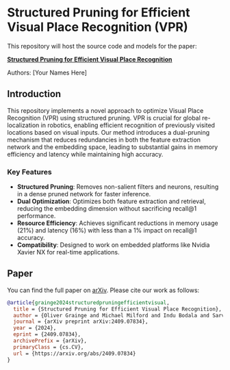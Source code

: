 # Structured Pruning for Efficient Visual Place Recognition (VPR)

This repository will host the source code and models for the paper:

**[Structured Pruning for Efficient Visual Place Recognition](https://arxiv.org/abs/2409.07834)**

Authors: [Your Names Here]

## Introduction

This repository implements a novel approach to optimize Visual Place Recognition (VPR) using structured pruning. VPR is crucial for global re-localization in robotics, enabling efficient recognition of previously visited locations based on visual inputs. Our method introduces a dual-pruning mechanism that reduces redundancies in both the feature extraction network and the embedding space, leading to substantial gains in memory efficiency and latency while maintaining high accuracy.

### Key Features
- **Structured Pruning**: Removes non-salient filters and neurons, resulting in a dense pruned network for faster inference.
- **Dual Optimization**: Optimizes both feature extraction and retrieval, reducing the embedding dimension without sacrificing recall@1 performance.
- **Resource Efficiency**: Achieves significant reductions in memory usage (21%) and latency (16%) with less than a 1% impact on recall@1 accuracy.
- **Compatibility**: Designed to work on embedded platforms like Nvidia Xavier NX for real-time applications.

## Paper

You can find the full paper on [arXiv](https://arxiv.org/abs/2409.07834). Please cite our work as follows:

```bibtex
@article{grainge2024structuredpruningefficientvisual,
  title = {Structured Pruning for Efficient Visual Place Recognition},
  author = {Oliver Grainge and Michael Milford and Indu Bodala and Sarvapali D. Ramchurn and Shoaib Ehsan},
  journal = {arXiv preprint arXiv:2409.07834},
  year = {2024},
  eprint = {2409.07834},
  archivePrefix = {arXiv},
  primaryClass = {cs.CV},
  url = {https://arxiv.org/abs/2409.07834}
}
